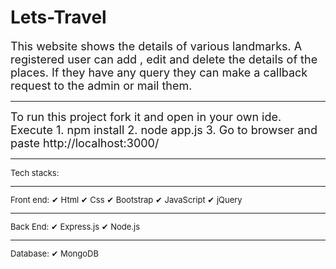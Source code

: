# Lets-Travel
<font size=4> This website shows the details of various landmarks. A registered user can add , edit and delete the details of the places. If they have any query they can make a callback request to the admin or mail them. </font>
<hr>
<font size=4> To run this project fork it and open in your own ide.
 <br>
  Execute 
  1. npm install
  2. node app.js
  3. Go to browser and paste http://localhost:3000/
  </font>
<hr>
<font size=2>
Tech stacks:
<hr>
Front end:
✔ Html
✔ Css
✔ Bootstrap
✔ JavaScript
✔ jQuery
<hr>
Back End:
✔ Express.js
✔ Node.js
<hr>
Database:
✔ MongoDB
</font>
